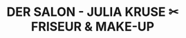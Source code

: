 ---
title: "DER SALON - JULIA KRUSE ✂ FRISEUR & MAKE-UP"
url: /rostock/der-salon-julia-kruse-friseur-und-make-up/
shop: Friseur
---
